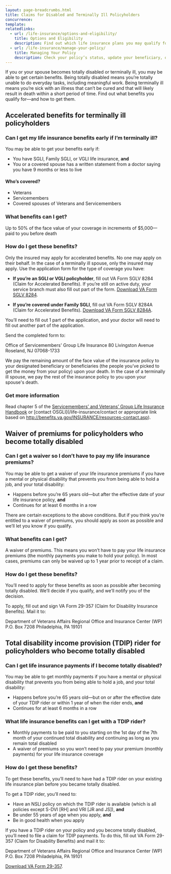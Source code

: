 ```yaml
---
layout: page-breadcrumbs.html
title: Claims for Disabled and Terminally Ill Policyholders
concurrence: 
template: 
relatedlinks:
  - url: /life-insurance/options-and-eligibility/
    title: Options and Eligibility
    description: Find out which life insurance plans you may qualify for—and the benefits you’ll receive with each plan.
  - url: /life-insurance/manage-your-policy/
    title: Managing Your Policy
    description: Check your policy’s status, update your beneficiary, or pay your bill online.
---
```


<div class="va-introtext">

If you or your spouse becomes totally disabled or terminally ill, you may be able to get certain benefits. Being totally disabled means you’re totally unable to do everyday tasks, including meaningful work. Being terminally ill means you’re sick with an illness that can’t be cured and that will likely result in death within a short period of time. Find out what benefits you qualify for—and how to get them.

</div>

## Accelerated benefits for terminally ill policyholders
 
<div class="feature">

### Can I get my life insurance benefits early if I’m terminally ill?
 
You may be able to get your benefits early if:
-	You have SGLI, Family SGLI, or VGLI life insurance, **and**
-	You or a covered spouse has a written statement from a doctor saying you have 9 months or less to live
 
#### Who’s covered?

-	Veterans
-	Servicemembers
-	Covered spouses of Veterans and Servicemembers
 
</div>

### What benefits can I get?
 
Up to 50% of the face value of your coverage in increments of $5,000—paid to you before death
 
### How do I get these benefits?
 
Only the insured may apply for accelerated benefits. No one may apply on their behalf. In the case of a terminally ill spouse, only the insured may apply. Use the application form for the type of coverage you have:
 
- **If you’re an SGLI or VGLI policyholder**, fill out VA Form SGLV 8284 (Claim for Accelerated Benefits). If you’re still on active duty, your service branch must also fill out part of the form. [Download VA Form SGLV 8284](http://benefits.va.gov/INSURANCE/forms/8284.htm).

- **If you’re covered under Family SGLI**, fill out VA Form SGLV 8284A (Claim for Accelerated Benefits). [Download VA Form SGLV 8284A](http://benefits.va.gov/INSURANCE/forms/8284A.htm).
 
You’ll need to fill out 1 part of the application, and your doctor will need to fill out another part of the application.
 
Send the completed form to:

Office of Servicemembers' Group Life Insurance
80 Livingston Avenue
Roseland, NJ 07068-1733
 
We pay the remaining amount of the face value of the insurance policy to your designated beneficiary or beneficiaries (the people you’ve picked to get the money from your policy) upon your death. In the case of a terminally ill spouse, we pay the rest of the insurance policy to you upon your spouse's death.
 
### Get more information
 	
Read chapter 5 of the [Servicemembers’ and Veterans’ Group Life Insurance Handbook](benefits.va.gov/INSURANCE/resources_handbook_ins_chapter5.asp) or [contact OSGLI](/life-insurance/contact or appropriate link based on http://benefits.va.gov/INSURANCE/resources-contact.asp).


## Waiver of premiums for policyholders who become totally disabled

<div class="feature">

### Can I get a waiver so I don’t have to pay my life insurance premiums?

You may be able to get a waiver of your life insurance premiums if you have a mental or physical disability that prevents you from being able to hold a job, and your total disability:
-	Happens before you’re 65 years old—but after the effective date of your life insurance policy, **and**
-	Continues for at least 6 months in a row

There are certain exceptions to the above conditions. But if you think you’re entitled to a waiver of premiums, you should apply as soon as possible and we’ll let you know if you qualify.

</div>

### What benefits can I get?

A waiver of premiums. This means you won’t have to pay your life insurance premiums (the monthly payments you make to hold your policy). In most cases, premiums can only be waived up to 1 year prior to receipt of a claim.

### How do I get these benefits?

You’ll need to apply for these benefits as soon as possible after becoming totally disabled. We’ll decide if you qualify, and we’ll notify you of the decision.

To apply, fill out and sign VA Form 29-357 (Claim for Disability Insurance Benefits). Mail it to:

Department of Veterans Affairs Regional Office and Insurance Center (WP)
P.O. Box 7208
Philadelphia, PA 19101

## Total disability income provision (TDIP) rider for policyholders who become totally disabled

<div class="feature">

### Can I get life insurance payments if I become totally disabled?

You may be able to get monthly payments if you have a mental or physical disability that prevents you from being able to hold a job, and your total disability:
-	Happens before you’re 65 years old—but on or after the effective date of your TDIP rider or within 1 year of when the rider ends, **and**
-	Continues for at least 6 months in a row

</div>

### What life insurance benefits can I get with a TDIP rider?

-	Monthly payments to be paid to you starting on the 1st day of the 7th month of your continued total disability and continuing as long as you remain total disabled
-	A waiver of premiums so you won’t need to pay your premium (monthly payments) for your life insurance coverage

### How do I get these benefits?

To get these benefits, you’ll need to have had a TDIP rider on your existing life insurance plan before you became totally disabled. 

To get a TDIP rider, you’ll need to:
-	Have an NSLI policy on which the TDIP rider is available (which is all policies except S-DVI [RH] and VRI [JR and JS]), **and** 
-	Be under 55 years of age when you apply, **and**
-	Be in good health when you apply

If you have a TDIP rider on your policy and you become totally disabled, you’ll need to file a claim for TDIP payments. To do this, fill out VA Form 29-357 (Claim for Disability Benefits) and mail it to:

Department of Veterans Affairs
Regional Office and Insurance Center (WP)
P.O. Box 7208
Philadelphia, PA 19101

[Download VA Form 29-357](http://www.vba.va.gov/pubs/forms/VBA-29-357-ARE.pdf). 
